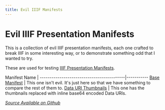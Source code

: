 ```yaml
---
title: Evil IIIF Manifests
---
```


# Evil IIIF Presentation Manifests

This is a collection of evil IIIF presentation manifests, each one crafted to break IIIF in some interesting way, or to demonstrate something odd that I wanted to try.

These are used for testing  [IIIF Presentation Manifests](http://iiif.io/api/presentation/2.1/).

Manifest Name                              |
-------------------------------------------|-----------
[Base Manifest](/iiif/base.json)           | This one isn't evil.  It's just here so that we have something to compare the rest of them to.
[Data URI Thumbnails](/iiif/data_uri.json) | This one has the thumbnails replaced with inline base64 encoded Data URIs.



*[Source Available on Github](https://github.com/workergnome/evil_manifests)*